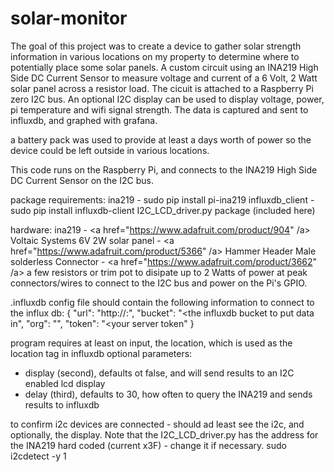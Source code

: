 # solar-monitor
The goal of this project was to create a device to gather solar strength information in various locations on my property 
to determine where to potentially place some solar panels.
A custom circuit using an INA219 High Side DC Current Sensor to measure voltage and current of a 6 Volt, 2 Watt solar panel
across a resistor load.  The cicuit is attached to a Raspberry Pi zero I2C bus.  An optional I2C display can be used to display
voltage, power, pi temperature and wifi signal strength.
The data is captured and sent to influxdb, and graphed with grafana.

a battery pack was used to provide at least a days worth of power so the device could be left outside in various locations.

This code runs on the Raspberry Pi, and connects to the INA219 High Side DC Current Sensor on the I2C bus.

package requirements:
ina219 - sudo pip install pi-ina219
influxdb_client - sudo pip install influxdb-client
I2C_LCD_driver.py package (included here)

hardware:
ina219 - <a href="https://www.adafruit.com/product/904" /a>
Voltaic Systems 6V 2W solar panel - <a href="https://www.adafruit.com/product/5366" /a>
Hammer Header Male solderless Connector - <a href="https://www.adafruit.com/product/3662" /a>
a few resistors or trim pot to disipate up to 2 Watts of power at peak
connectors/wires to connect to the I2C bus and power on the Pi's GPIO.

.influxdb config file should contain the following information to connect to the influx db:
{
   "url": "http://<your host>:<your port>",
   "bucket": "<the influxdb bucket to put data in",
   "org": "<your organization id>",
   "token": "<your server token"
}

program requires at least on input, the location, which is used as the location tag in influxdb
optional parameters:
- display (second), defaults ot false, and will send results to an I2C enabled lcd display
- delay (third), defaults to 30, how often to query the INA219 and sends results to influxdb

to confirm i2c devices are connected - should ad least see the i2c, and optionally, the display.
Note that the I2C_LCD_driver.py has the address for the INA219 hard coded (current x3F) - change it if necessary.
sudo i2cdetect -y 1
